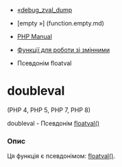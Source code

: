 - [«debug_zval_dump](function.debug-zval-dump.md)
- [empty »] (function.empty.md)

- [PHP Manual](index.md)
- [Функції для роботи зі змінними](ref.var.md)
- Псевдонім floatval

# doubleval

(PHP 4, PHP 5, PHP 7, PHP 8)

doubleval - Псевдонім [floatval()](function.floatval.md)

### Опис

Ця функція є псевдонімом: [floatval()](function.floatval.md).
